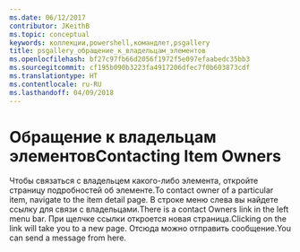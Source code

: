 ```yaml
---
ms.date: 06/12/2017
contributor: JKeithB
ms.topic: conceptual
keywords: коллекции,powershell,командлет,psgallery
title: psgallery_обращение_к_владельцам_элементов
ms.openlocfilehash: bf27c97fb66d2056f1972f5e097efaabedc35bb3
ms.sourcegitcommit: cf195b090b3223fa4917206dfec7f0b603873cdf
ms.translationtype: HT
ms.contentlocale: ru-RU
ms.lasthandoff: 04/09/2018
---
```

# <a name="contacting-item-owners"></a><span data-ttu-id="e136e-103">Обращение к владельцам элементов</span><span class="sxs-lookup"><span data-stu-id="e136e-103">Contacting Item Owners</span></span>

<span data-ttu-id="e136e-104">Чтобы связаться с владельцем какого-либо элемента, откройте страницу подробностей об элементе.</span><span class="sxs-lookup"><span data-stu-id="e136e-104">To contact owner of a particular item, navigate to the item detail page.</span></span>
<span data-ttu-id="e136e-105">В строке меню слева вы найдете ссылку для связи с владельцами.</span><span class="sxs-lookup"><span data-stu-id="e136e-105">There is a contact Owners link in the left menu bar.</span></span>
<span data-ttu-id="e136e-106">При щелчке ссылки откроется новая страница.</span><span class="sxs-lookup"><span data-stu-id="e136e-106">Clicking on the link will take you to a new page.</span></span>
<span data-ttu-id="e136e-107">Отсюда можно отправить сообщение.</span><span class="sxs-lookup"><span data-stu-id="e136e-107">You can send a message from here.</span></span>